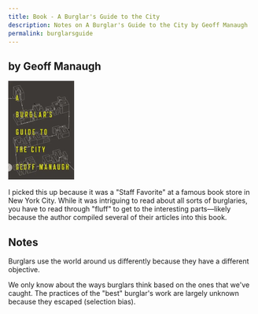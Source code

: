 ```yaml
---
title: Book - A Burglar's Guide to the City
description: Notes on A Burglar's Guide to the City by Geoff Manaugh
permalink: burglarsguide
---
```

## by Geoff Manaugh

<img src="/images/burglarsguide.webp" alt="A Burglar's Guide by Geoff Manaugh" style="height:200px;width:auto">

I picked this up because it was a "Staff Favorite" at a famous book store in New York City. While it was intriguing to read about all sorts of burglaries, you have to read through "fluff" to get to the interesting parts—likely because the author compiled several of their articles into this book.

## Notes

Burglars use the world around us differently because they have a different objective.

We only know about the ways burglars think based on the ones that we've caught. The practices of the "best" burglar's work are largely unknown because they escaped (selection bias).
